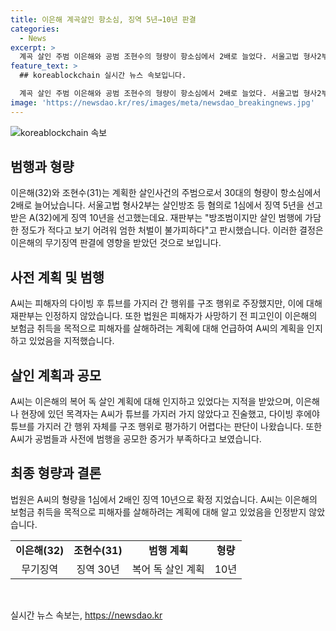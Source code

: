 ```yaml
---
title: 이은해 계곡살인 항소심, 징역 5년→10년 판결
categories:
  - News
excerpt: >
  계곡 살인 주범 이은해와 공범 조현수의 형량이 항소심에서 2배로 늘었다. 서울고법 형사2부는 A씨에게 징역 10년을 선고했으며, 살인범행에 가담한 정도가 적다고 보기 어려워 엄한 처벌이 불가피하다고 밝혔다. A씨는 살인계획을 사전에 알지 못했다고 주장했지만, 재판부는 인정하지 않았다. A씨는 이은해에게 보험금 취득을 목적으로 살해 계획 중이라는 말을 전한 것으로 지목되었다.
feature_text: >
  ## koreablockchain 실시간 뉴스 속보입니다.

  계곡 살인 주범 이은해와 공범 조현수의 형량이 항소심에서 2배로 늘었다. 서울고법 형사2부는 A씨에게 징역 10년을 선고했으며, 살인범행에 가담한 정도가 적다고 보기 어려워 엄한 처벌이 불가피하다고 밝혔다. A씨는 살인계획을 사전에 알지 못했다고 주장했지만, 재판부는 인정하지 않았다. A씨는 이은해에게 보험금 취득을 목적으로 살해 계획 중이라는 말을 전한 것으로 지목되었다.
image: 'https://newsdao.kr/res/images/meta/newsdao_breakingnews.jpg'
---
```


<p><img src="https://newsdao.kr/res/images/meta/newsdao_breakingnews.jpg" alt="koreablockchain 속보" /></p>

<h2 data-ke-size="size26">범행과 형량</h2>

<p data-ke-size="size16">이은해(32)와 조현수(31)는 계획한 살인사건의 주범으로서 30대의 형량이 항소심에서 2배로 늘어났습니다. 서울고법 형사2부는 살인방조 등 혐의로 1심에서 징역 5년을 선고받은 A(32)에게 징역 10년을 선고했는데요. 재판부는 "방조범이지만 살인 범행에 가담한 정도가 적다고 보기 어려워 엄한 처벌이 불가피하다"고 판시했습니다. 이러한 결정은 이은해의 무기징역 판결에 영향을 받았던 것으로 보입니다.</p>

<h2 data-ke-size="size26">사전 계획 및 범행</h2>

<p data-ke-size="size16">A씨는 피해자의 다이빙 후 튜브를 가지러 간 행위를 구조 행위로 주장했지만, 이에 대해 재판부는 인정하지 않았습니다. 또한 법원은 피해자가 사망하기 전 피고인이 이은해의 보험금 취득을 목적으로 피해자를 살해하려는 계획에 대해 언급하여 A씨의 계획을 인지하고 있었음을 지적했습니다.</p>

<h2 data-ke-size="size26">살인 계획과 공모</h2>

<p data-ke-size="size16">A씨는 이은해의 복어 독 살인 계획에 대해 인지하고 있었다는 지적을 받았으며, 이은해나 현장에 있던 목격자는 A씨가 튜브를 가지러 가지 않았다고 진술했고, 다이빙 후에야 튜브를 가지러 간 행위 자체를 구조 행위로 평가하기 어렵다는 판단이 나왔습니다. 또한 A씨가 공범들과 사전에 범행을 공모한 증거가 부족하다고 보였습니다.</p>

<h2 data-ke-size="size26">최종 형량과 결론</h2>

<p data-ke-size="size16">법원은 A씨의 형량을 1심에서 2배인 징역 10년으로 확정 지었습니다. A씨는 이은해의 보험금 취득을 목적으로 피해자를 살해하려는 계획에 대해 알고 있었음을 인정받지 않았습니다.</p>

<table>
    <tbody>
        <tr>
            <td style="text-align: center; height: 17px;"><b>이은해(32)</b></td>
            <td style="text-align: center; height: 17px;"><b>조현수(31)</b></td>
            <td style="text-align: center; height: 17px;"><b>범행 계획</b></td>
            <td style="text-align: center; height: 17px;"><b>형량</b></td>
        </tr>
        <tr>
            <td style="text-align: center; height: 17px;">무기징역</td>
            <td style="text-align: center; height: 17px;">징역 30년</td>
            <td style="text-align: center; height: 17px;">복어 독 살인 계획</td>
            <td style="text-align: center; height: 17px;">10년</td>
        </tr>
    </tbody>
</table>

<p data-ke-size="size16">&nbsp;</p>
실시간 뉴스 속보는, <a href="https://newsdao.kr" rel="dofollow">https://newsdao.kr</a>


